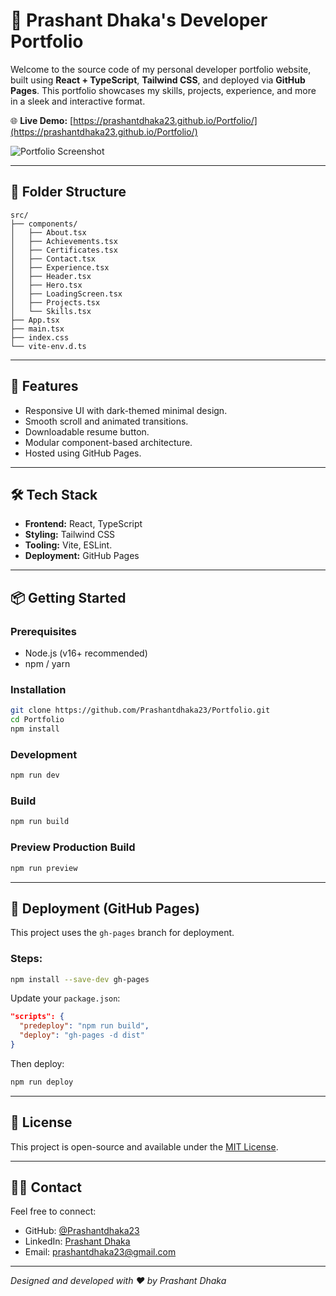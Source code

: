 # 💼 Prashant Dhaka's Developer Portfolio

Welcome to the source code of my personal developer portfolio website, built using **React + TypeScript**, **Tailwind CSS**, and deployed via **GitHub Pages**. This portfolio showcases my skills, projects, experience, and more in a sleek and interactive format.

🌐 **Live Demo:** [https://prashantdhaka23.github.io/Portfolio/](https://prashantdhaka23.github.io/Portfolio/)

![Portfolio Screenshot](.portfolio-screenshot.png)

---

## 📁 Folder Structure

```
src/
├── components/
│   ├── About.tsx
│   ├── Achievements.tsx
│   ├── Certificates.tsx
│   ├── Contact.tsx
│   ├── Experience.tsx
│   ├── Header.tsx
│   ├── Hero.tsx
│   ├── LoadingScreen.tsx
│   ├── Projects.tsx
│   └── Skills.tsx
├── App.tsx
├── main.tsx
├── index.css
└── vite-env.d.ts
```

---

## 🚀 Features

- Responsive UI with dark-themed minimal design.
- Smooth scroll and animated transitions.
- Downloadable resume button.
- Modular component-based architecture.
- Hosted using GitHub Pages.

---

## 🛠️ Tech Stack

- **Frontend:** React, TypeScript
- **Styling:** Tailwind CSS
- **Tooling:** Vite, ESLint.
- **Deployment:** GitHub Pages

---

## 📦 Getting Started

### Prerequisites

- Node.js (v16+ recommended)
- npm / yarn

### Installation

```bash
git clone https://github.com/Prashantdhaka23/Portfolio.git
cd Portfolio
npm install
```

### Development

```bash
npm run dev
```

### Build

```bash
npm run build
```

### Preview Production Build

```bash
npm run preview
```

---

## 🚀 Deployment (GitHub Pages)

This project uses the `gh-pages` branch for deployment.

### Steps:

```bash
npm install --save-dev gh-pages
```

Update your `package.json`:

```json
"scripts": {
  "predeploy": "npm run build",
  "deploy": "gh-pages -d dist"
}
```

Then deploy:

```bash
npm run deploy
```

---

## 📄 License

This project is open-source and available under the [MIT License](LICENSE).

---

## 🙋‍♂️ Contact

Feel free to connect:

- GitHub: [@Prashantdhaka23](https://github.com/Prashantdhaka23)
- LinkedIn: [Prashant Dhaka](https://linkedin.com/in/prashantdhaka23)
- Email: prashantdhaka23@gmail.com

---

_Designed and developed with ❤️ by Prashant Dhaka_
